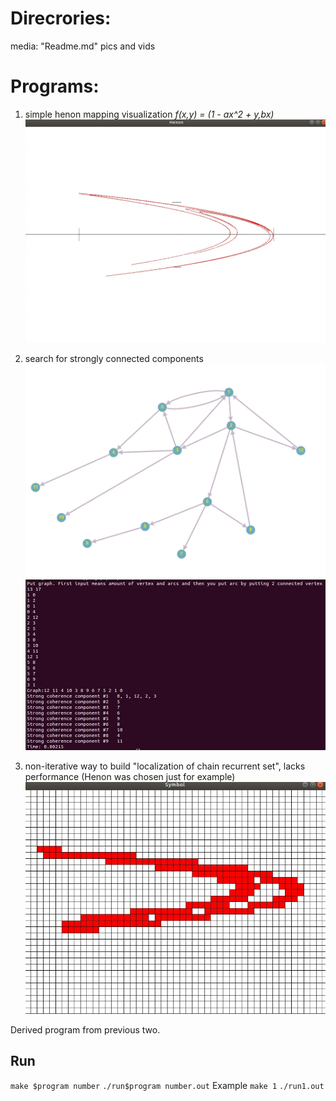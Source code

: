 # Direcrories:

media: "Readme.md" pics and vids

# Programs:

1. simple henon mapping visualization
	*f(x,y) = (1 - ax^2 + y,bx)*
![henon](./media/henon.png)

2. search for strongly connected components
![graph](./media/graph.png)
![graph_out](./media/graph_output.png)

5. non-iterative way to build "localization of chain recurrent set", lacks performance
(Henon was chosen just for example)
![local](./media/local.png)

Derived program from previous two.

## Run
`make $program number`
`./run$program number.out`
	Example 
`make 1`
`./run1.out`
